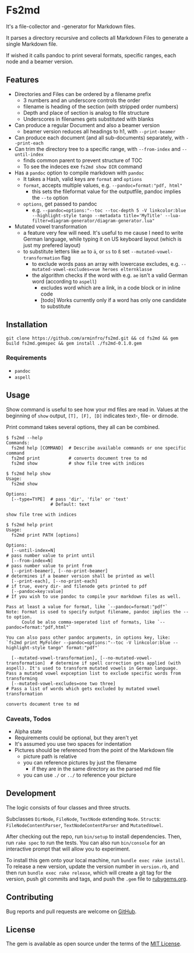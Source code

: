 # Fs2md

It's a file-collector and -generator for Markdown files.

It parses a directory recursive and collects all Markdown Files to generate a single Markdown file.

If wished it calls pandoc to print several formats, specific ranges, each node and a beamer version.

## Features

* Directories and Files can be ordered by a filename prefix
  * 3 numbers and an underscore controls the order
  * filename is heading of the section (with stripped order numbers)
  * Depth and place of section is analog to file structure
  * Underscores in filenames gets substituted with blanks
* Can produce a regular Document and also a beamer version
  * beamer version reduces all headings to h1, with `--print-beamer`
* Can produce each document (and all sub-documents) separately, with `--print-each`
* Can trim the directory tree to a specific range, with `--from-index` and  `--until-index`
  * finds common parent to prevent structure of TOC
  * To see the indeces exe `fs2md show DIR` command
* Has a `pandoc` option to compile markdown with `pandoc`
  * It takes a Hash, valid keys are `format` and `options`
  * `format`, accepts multiple values, e.g. `--pandoc=format:"pdf, html"`
    * this sets the fileformat value for the outputfile, pandoc implies the `--to` option
  * `options`, get passed to pandoc
    * e.g. `--pandoc=options:"--toc --toc-depth 5 -V linkcolor:blue --highlight-style tango --metadata title='MyTitle' --lua-filter=diagram-generator/diagram-generator.lua"`
* Mutated vowel transformation
  * a feature very few will need. It's useful to me cause I need to write German language, while typing it on US keyboard layout (which is just my prefered layout)
  * to substitute letters like `ae` to `ä`, or `ss` to `ß` set `--mutated-vowel-transformation` flag
    * to exclude words pass an array with lowercase excludes, e.g. `--mutated-vowel-excludes=vue heroes elternklasse`
    * the algorithm checks if the word with e.g. `ae` isn't a valid German word (according to `aspell`)
      * excludes word which are a link, in a code block or in inline code
      * [todo] Works currently only if a word has only one candidate to substitute

## Installation

```shell
git clone https://github.com/arminfro/fs2md.git && cd fs2md && gem build fs2md.gemspec && gem install ./fs2md-0.1.0.gem
```

### Requirements

* `pandoc`
* `aspell`

## Usage

Show command is useful to see how your md files are read in.
Values at the beginning of `show` output, `[T], [F], [D]` indicates text-, file- or dirnode.

Print command takes several options, they all can be combined.

```shell
$ fs2md --help
Commands:
  fs2md help [COMMAND]  # Describe available commands or one specific command
  fs2md print           # converts document tree to md
  fs2md show            # show file tree with indices
```

```shell
$ fs2md help show
Usage:
  fs2md show

Options:
  [--type=TYPE]  # pass 'dir', 'file' or 'text'
                 # Default: text

show file tree with indices
```

```shell
$ fs2md help print
Usage:
  fs2md print PATH [options]

Options:
  [--until-index=N]                                                      # pass number value to print until
  [--from-index=N]                                                       # pass number value to print from
  [--print-beamer], [--no-print-beamer]                                  # determines if a beamer version shall be printed as well
  [--print-each], [--no-print-each]                                      # if true, every dir- and filenode gets printed to pdf
  [--pandoc=key:value]                                                   # If you wish to use pandoc to compile your markdown files as well.

Pass at least a value for format, like `--pandoc=format:"pdf"`
Note: Format is used to specify output filename, pandoc implies the --to option.
      Could be also comma-seperated list of formats, like `--pandoc=format:"pdf,html"`

You can also pass other pandoc arguments, in options key, like:
`fs2md print MyFolder --pandoc=options:"--toc -V linkcolor:blue --highlight-style tango" format:"pdf"`

  [--mutated-vowel-transformation], [--no-mutated-vowel-transformation]  # determine if spell correction gets applied (with aspell). It's used to transform mutated vowels in German language. Pass a mutated vowel expception list to exclude specific words from transforming
  [--mutated-vowel-excludes=one two three]                               # Pass a list of words which gets excluded by mutated vowel transformation

converts document tree to md
```

### Caveats, Todos

* Alpha state
* Requirements could be optional, but they aren't yet
* It's assumed you use two spaces for indentation
* Pictures should be referenced from the point of the Markdown file
  * picture path is relative
  * you can reference pictures by just the filename
    * if they are in the same directory as the parsed md file
  * you can use `./` or `../` to reference your picture

## Development

The logic consists of four classes and three structs.

Subclasses `DirNode`, `FileNode`, `TextNode` extending `Node`.
`Struct`s: `FileNodeContentParser`, `TextNodeContentParser` and `MutatedVowel`.

After checking out the repo, run `bin/setup` to install dependencies. Then, run `rake spec` to run the tests. You can also run `bin/console` for an interactive prompt that will allow you to experiment.

To install this gem onto your local machine, run `bundle exec rake install`. To release a new version, update the version number in `version.rb`, and then run `bundle exec rake release`, which will create a git tag for the version, push git commits and tags, and push the `.gem` file to [rubygems.org](https://rubygems.org).

## Contributing

Bug reports and pull requests are welcome on [GitHub](https://www.github.com/arminfro/fs2md).

## License

The gem is available as open source under the terms of the [MIT License](https://opensource.org/licenses/MIT).
